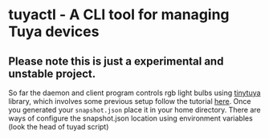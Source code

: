# tuyactl - A CLI tool for managing Tuya devices

## Please note this is just a experimental and unstable project.

So far the daemon and client program controls rgb light bulbs using [tinytuya](https://github.com/jasonacox/tinytuya) library,
which involves some previous setup follow the tutorial [here](https://github.com/jasonacox/tinytuya#setup-wizard---getting-local-keys).
Once you generated your `snapshot.json` place it in your home directory.
There are ways of configure the snapshot.json location using environment variables (look the head of tuyad script)

